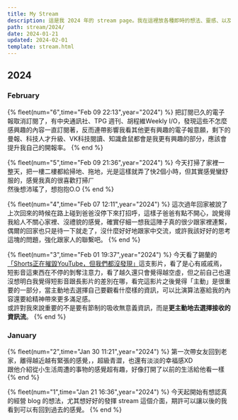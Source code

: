 ```yaml
---
title: My Stream
description: 這是我 2024 年的 stream page。我在這裡放各種即時的想法、靈感、以及看到的、讀到的內容。
path: stream/2024/
date: 2024-01-21
updated: 2024-02-01
template: stream.html
---
```


## 2024

### February

{% fleet(num="6",time="Feb 09 22:13",year="2024") %}
把訂閱已久的電子報取消訂閱了，有中央通訊社、TPG 週刊、胡程維Weekly I/O，發現這些不怎麼感興趣的內容一直訂閱著，反而連帶影響我看其他更有興趣的電子報意願，剩下的曼報、科技人才升級、VK科技閱讀、知識倉鼠都會是我更有興趣的部分，應該會提升我自己的開報率。
{% end %}

{% fleet(num="5",time="Feb 09 21:36",year="2024") %}
今天打掃了家裡一整天，把一樓二樓都給掃地、拖地，光是這樣就弄了快2個小時，但其實感覺蠻舒服的，感覺我真的很喜歡打掃ㄏ<br>
然後想沛瑤了，想抱抱O.O
{% end %}

{% fleet(num="4",time="Feb 07 12:11",year="2024") %}
這次過年回家被說了上次回來的時候在路上碰到爸爸沒停下來打招呼，這樣子爸爸有點不開心，說覺得我給人不關心家裡、沒禮貌的感覺，確實仔細一想我這陣子真的很少跟家裡連繫，偶爾的回家也只是待一下就走了，沒什麼好好地跟家中交流，或許我該好好的思考這塊的問題，強化跟家人的聯繫吧。
{% end %}

{% fleet(num="3",time="Feb 01 19:37",year="2024") %}
今天看了錫蘭的<a href="https://youtu.be/RR7iHDyh9xs?si=IXuYc7SKNznVcH3y">「Shorts正在摧毀YouTube，但我們都沒發現」</a>這支影片，看了是心有戚戚焉，短影音這東西在不停的剝奪注意力，看了越久還只會覺得越空虛，但之前自己也還沒想明白我覺得短影音跟長影片的差別在哪，看完這影片之後覺得「主動」是很重要的一部分，當主動地去選擇自己要觀看什麼樣的資訊，可以比演算法塞給我的內容還要給精神帶來更多滿足感。<br>
或許對我來說重要的不是要有節制的吸收無意義資訊，而是<b>更主動地去選擇接收的資訊流</b>。
{% end %}

### January

{% fleet(num="2",time="Jan 30 11:21",year="2024") %}
第一次帶女友回到老家，離得越近越有緊張的感覺，，超級青澀，也還有淡淡的幸福感XD<br>
跟他介紹從小生活周遭的事物的感覺超有趣，好像打開了以前的生活給他看一樣
{% end %}

{% fleet(num="1",time="Jan 21 16:36",year="2024") %}
今天起開始有想認真的經營 blog 的想法，尤其想好好的發揮 stream 這個介面，期許可以讓以後的我看到可以有回到過去的感覺。
{% end %}
